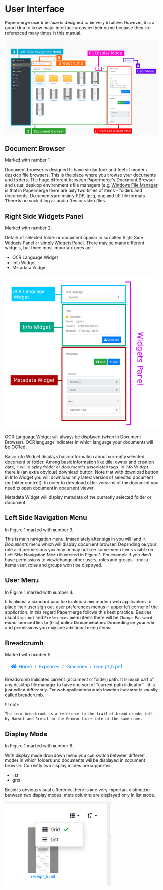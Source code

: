 # User Interface

Papermerge user interface is designed to be very intuitive. However, it is a
good idea to know major interface areas by their name because they are
referenced many times in this manual.

![Main user interface elements](../img/user-manual/user-interface/document-browser-ui.png)


## Document Browser

Marked with number 1

Document browser is designed to have similar look and feel of modern desktop
file browsers. This is the place where you browse your documents and folders.
The huge different between Papermerge's Document Browser  and usual desktop
environment's file managers (e.g. [Windows File Manager](https://en.wikipedia.org/wiki/File_Explorer) is that in Papermerge there
are only two times of items - folders and documents. Documents are mainly PDF,
jpeg, png and tiff file formats. There is no such thing as audio files or
video files.


## Right Side Widgets Panel

Marked with number 2.

Details of selected folder or document appear in so called Right Side Widgets
Panel or simply Widgets Panel. There may be many different widgets, but three
most important ones are:

* OCR Language Widget
* Info Widget
* Metadata Widget

![widgets panel](../img/user-manual/user-interface/widgets-panel.png)

OCR Language Widget will always be displayed (when in Document Browser). OCR
language indicates in which language your documents will be OCRed.

Basic Info Widget displays basic information about currently selected document
or folder. Among basic information like title, owner and creation date, it
will display folder or document's associated tags. In Info Widget there is (an
extra obvious) download button. Note that with download button in Info Widget
you will download only latest version of selected document (or folder
content). In order to download older versions of the document you need to open
document in document viewer.

Metadata Widget will display metadata of the currently selected folder or document.


## Left Side Navigation Menu

In Figure 1 marked with number 3.

This is main navigation menu. Immediately after sign in you will land in
*Documents* menu which will display document browser. Depending on
your role and permissions you may or may not see some menu items visible on
Left Side Navigation Menu illustrated in Figure 1. For example if you don't
have permissions to view/change other users, roles and groups - menu items
user, roles and groups won't be displayed.

## User Menu

In Figure 1 marked with number 4.

It is almost a standard practice in almost any modern web applications to
place their user sign out, user preferences menus in upper left corner of the
application. In this regard Papermerge follows this best practice. Besides
usual `Sign out` and `Preferences` menu items there will be `Change
Password` menu item and link to (this) online Documentation. Depending on
your role and permissions you may see additional menu items.


## Breadcrumb

Marked with number 5.

![breadcrumb](../img/user-manual/user-interface/breadcrumb.png)

Breadcrumb indicates current (document or folder) path. It is usual part of any desktop
file manager to have one sort of "current path indicator" - it is just called differently.
For web applications such location indicator is usually called breadcrumb.

!!! note

    The term breadcrumb is a reference to the trail of bread crumbs left by Hansel and Gretel in the German fairy tale of the same name.

## Display Mode

In Figure 1 marked with number 6.

With display mode drop down menu you can switch between different modes in
which folders and documents will be displayed in document browser.
Currently two display modes are supported:

* list
* grid

Besides obvious visual difference there is one very important distinction
between two display modes: meta columns are displayed only in
list mode.

![display mode](../img/user-manual/user-interface/display-mode.png)
